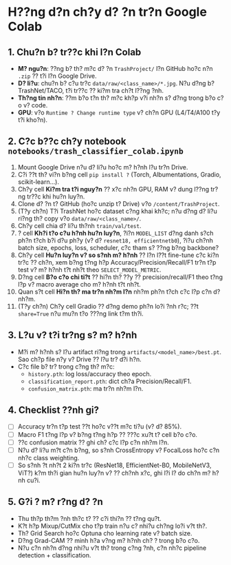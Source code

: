 # H??ng d?n ch?y d? ?n tr?n Google Colab

## 1. Chu?n b? tr??c khi l?n Colab

- **M? ngu?n**: ??ng b? th? m?c d? ?n `TrashProject/` l?n GitHub ho?c n?n `.zip` ?? t?i l?n Google Drive.
- **D? li?u**: chu?n b? c?u tr?c `data/raw/<class_name>/*.jpg`. N?u d?ng b? TrashNet/TACO, t?i tr??c ?? ki?m tra ch?t l??ng ?nh.
- **Th?ng tin nh?n**: ??m b?o t?n th? m?c kh?p v?i nh?n s? d?ng trong b?o c?o v? code.
- **GPU**: v?o `Runtime ? Change runtime type` v? ch?n GPU (L4/T4/A100 t?y t?i kho?n).

## 2. C?c b??c ch?y notebook `notebooks/trash_classifier_colab.ipynb`

1. Mount Google Drive n?u d? li?u ho?c m? h?nh l?u tr?n Drive.
2. C?i ??t th? vi?n b?ng cell `pip install ?` (Torch, Albumentations, Gradio, scikit-learn...).
3. Ch?y cell **Ki?m tra t?i nguy?n** ?? x?c nh?n GPU, RAM v? dung l??ng tr?ng tr??c khi hu?n luy?n.
4. Clone d? ?n t? GitHub (ho?c unzip t? Drive) v?o `/content/TrashProject`.
5. (T?y ch?n) T?i TrashNet ho?c dataset c?ng khai kh?c; n?u d?ng d? li?u ri?ng th? copy v?o `data/raw/<class_name>/`.
6. Ch?y cell chia d? li?u th?nh `train/val/test`.
7. ? cell **Kh?i t?o c?u h?nh hu?n luy?n**, ?i?n `MODEL_LIST` d?ng danh s?ch ph?n t?ch b?i d?u ph?y (v? d? `resnet18, efficientnetb0`), ?i?u ch?nh batch size, epochs, loss, scheduler, c?c tham s? ??ng b?ng backbone?
8. Ch?y cell **Hu?n luy?n v? so s?nh m? h?nh** ?? l?n l??t fine-tune c?c ki?n tr?c ?? ch?n, xem b?ng t?ng h?p Accuracy/Precision/Recall/F1 tr?n t?p test v? m? h?nh t?t nh?t theo `SELECT_MODEL_METRIC`.
9. D?ng cell **B?o c?o chi ti?t** ?? hi?n th? ??y ?? precision/recall/F1 theo t?ng l?p v? macro average cho m? h?nh t?t nh?t.
10. Quan s?t cell **Hi?n th? ma tr?n nh?m l?n** nh?m ph?n t?ch c?c l?p c?n d? nh?m.
11. (T?y ch?n) Ch?y cell Gradio ?? d?ng demo ph?n lo?i ?nh r?c; ??t `share=True` n?u mu?n t?o ???ng link t?m th?i.

## 3. L?u v? t?i tr?ng s? m? h?nh

- M?i m? h?nh s? l?u artifact ri?ng trong `artifacts/<model_name>/best.pt`. Sao ch?p file n?y v? Drive ?? l?u tr? d?i h?n.
- C?c file b? tr? trong c?ng th? m?c:
  - `history.pth`: log loss/accuracy theo epoch.
  - `classification_report.pth`: dict ch?a Precision/Recall/F1.
  - `confusion_matrix.pth`: ma tr?n nh?m l?n.

## 4. Checklist ??nh gi?

- [ ] Accuracy tr?n t?p test ??t ho?c v??t m?c ti?u (v? d? 85%).
- [ ] Macro F1 t?ng l?p v? b?ng t?ng h?p ?? ???c xu?t t? cell b?o c?o.
- [ ] ??c confusion matrix ?? ghi ch? c?c l?p c?n nh?m l?n.
- [ ] N?u d? li?u m?t c?n b?ng, so s?nh CrossEntropy v? FocalLoss ho?c c?n nh?c class weighting.
- [ ] So s?nh ?t nh?t 2 ki?n tr?c (ResNet18, EfficientNet-B0, MobileNetV3, ViT?) k?m th?i gian hu?n luy?n v? ?? ch?nh x?c, ghi l?i l? do ch?n m? h?nh cu?i.

## 5. G?i ? m? r?ng d? ?n

- Thu th?p th?m ?nh th?c t? ?? c?i thi?n ?? t?ng qu?t.
- K?t h?p Mixup/CutMix cho t?p train n?u c? nhi?u ch?ng lo?i v?t th?.
- Th? Grid Search ho?c Optuna cho learning rate v? batch size.
- D?ng Grad-CAM ?? minh h?a v?ng m? h?nh ch? ? trong b?o c?o.
- N?u c?n nh?n d?ng nhi?u v?t th? trong c?ng ?nh, c?n nh?c pipeline detection + classification.
